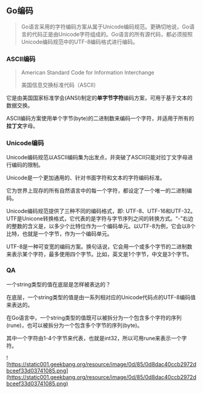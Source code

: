 ## Go编码

> Go语言采用的字符编码方案从属于Unicode编码规范。更确切地说，Go语言的代码正是由Unicode字符组成的。Go语言的所有源代码，都必须按照Unicode编码规范中的UTF-8编码格式进行编码。



### ASCII编码

> American Standard Code for Information Interchange
> 
> 美国信息交换标准代码（ASCII）



它是由美国国家标准学会(ANSI)制定的**单字节字符**编码方案，可用于基于文本的数据交换。

ASCII编码方案使用单个字节(byte)的二进制数来编码一个字符，并适用于所有的**拉丁文**字母。

### Unicode编码

Unicode编码规范以ASCII编码集为出发点，并突破了ASCII只能对拉丁文字母进行编码的限制。

Unicode是一个更加通用的、针对书面字符和文本的字符编码标准。

它为世界上现存的所有自然语言中的每一个字符，都设定了一个唯一的二进制编码。

Unicode编码规范提供了三种不同的编码格式，即: UTF-8、UTF-16和UTF-32。UTF是Unicone转换格式，它代表的是字符与字节序列之间的转换方式。“-”右边的整数的含义是，以多少个比特位作为一个编码单元。以UTF-8为例，它会以8个比特，也就是一个字节，作为一个编码单元。

UTF-8是一种可变宽的编码方案。换句话说，它会用一个或多个字节的二进制数来表示某个字符，最多使用四个字节。比如，英文是1个字节，中文是3个字节。



### QA

一个string类型的值在底层是怎样被表达的？

在底层，一个string类型的值是由一系列相对应的Unicode代码点的UTF-8编码值来表达的。

在Go语言中，一个string类型的值既可以被拆分为一个包含多个字符的序列(rune)，也可以被拆分为一个包含多个字节的序列(byte)。

其中一个字符由1-4个字节来代表，也就是int32，所以可用rune来表示一个字符。



![https://static001.geekbang.org/resource/image/0d/85/0d8dac40ccb2972dbceef33d03741085.png](https://static001.geekbang.org/resource/image/0d/85/0d8dac40ccb2972dbceef33d03741085.png)
